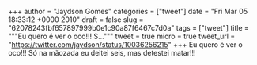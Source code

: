 
+++
author = "Jaydson Gomes"
categories = ["tweet"]
date = "Fri Mar 05 18:33:12 +0000 2010"
draft = false
slug = "62078243fbf657897999b0e1c90a87f6467c7d0a"
tags = ["tweet"]
title = """Eu quero é ver o oco!!! S..."""
tweet = true
micro = true
tweet_url = "https://twitter.com/jaydson/status/10036256215"
+++
Eu quero é ver o oco!!! Só na mãozada eu deitei seis, mas detestei matar!!!
